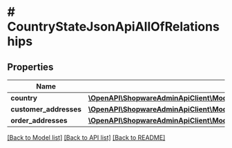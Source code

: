 # # CountryStateJsonApiAllOfRelationships

## Properties

Name | Type | Description | Notes
------------ | ------------- | ------------- | -------------
**country** | [**\OpenAPI\ShopwareAdminApiClient\Model\CountryStateJsonApiAllOfRelationshipsCountry**](CountryStateJsonApiAllOfRelationshipsCountry.md) |  | [optional]
**customer_addresses** | [**\OpenAPI\ShopwareAdminApiClient\Model\CountryStateJsonApiAllOfRelationshipsCustomerAddresses**](CountryStateJsonApiAllOfRelationshipsCustomerAddresses.md) |  | [optional]
**order_addresses** | [**\OpenAPI\ShopwareAdminApiClient\Model\CountryStateJsonApiAllOfRelationshipsOrderAddresses**](CountryStateJsonApiAllOfRelationshipsOrderAddresses.md) |  | [optional]

[[Back to Model list]](../../README.md#models) [[Back to API list]](../../README.md#endpoints) [[Back to README]](../../README.md)
